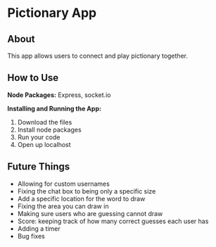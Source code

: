 # Pictionary App

## About
This app allows users to connect and play pictionary together.

## How to Use

**Node Packages:** Express, socket.io

**Installing and Running the App:**
1. Download the files
2. Install node packages
3. Run your code
4. Open up localhost

## Future Things
* Allowing for custom usernames
* Fixing the chat box to being only a specific size
* Add a specific location for the word to draw
* Fixing the area you can draw in
* Making sure users who are guessing cannot draw
* Score: keeping track of how many correct guesses each user has
* Adding a timer
* Bug fixes
